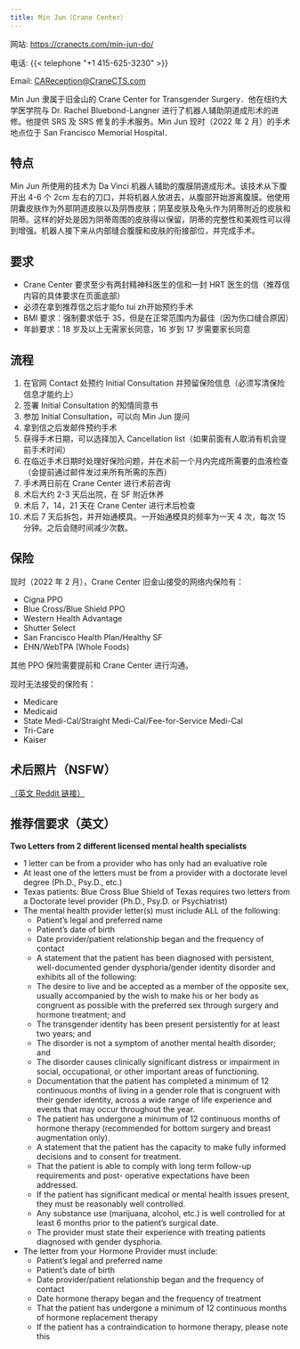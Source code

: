 ```yaml
---
title: Min Jun（Crane Center）
---
```


网站: <https://cranects.com/min-jun-do/>

电话: {{< telephone "+1 415-625-3230" >}}

Email: <CAReception@CraneCTS.com>

Min Jun 隶属于旧金山的 Crane Center for Transgender Surgery．他在纽约大学医学院与 Dr. Rachel Bluebond-Langner 进行了机器人辅助阴道成形术的进修。他提供 SRS 及 SRS 修复的手术服务。Min Jun 现时（2022 年 2 月）的手术地点位于 San Francisco Memorial Hospital．

## 特点

Min Jun 所使用的技术为 Da Vinci 机器人辅助的腹膜阴道成形术。该技术从下腹开出 4-6 个 2cm 左右的刀口，并将机器人放进去，从腹部开始游离腹膜。他使用阴囊皮肤作为外部阴道皮肤以及阴唇皮肤；阴茎皮肤及龟头作为阴蒂附近的皮肤和阴蒂。这样的好处是因为阴蒂周围的皮肤得以保留，阴蒂的完整性和美观性可以得到增强。机器人接下来从内部缝合腹膜和皮肤的衔接部位，并完成手术。

## 要求

- Crane Center 要求至少有两封精神科医生的信和一封 HRT 医生的信（推荐信内容的具体要求在页面底部）
- 必须在拿到推荐信之后才能fo tui zh开始预约手术
- BMI 要求：强制要求低于 35，但是在正常范围内为最佳（因为伤口缝合原因）
- 年龄要求：18 岁及以上无需家长同意，16 岁到 17 岁需要家长同意

## 流程

1. 在官网 Contact 处预约 Initial Consultation 并预留保险信息（必须写清保险信息才能约上）
1. 签署 Initial Consultation 的知情同意书
1. 参加 Initial Consultation，可以向 Min Jun 提问
1. 拿到信之后发邮件预约手术
1. 获得手术日期，可以选择加入 Cancellation list（如果前面有人取消有机会提前手术时间）
1. 在临近手术日期时处理好保险问题，并在术前一个月内完成所需要的血液检查（会提前通过邮件发过来所有所需的东西）
1. 手术两日前在 Crane Center 进行术前咨询
1. 术后大约 2-3 天后出院，在 SF 附近休养
1. 术后 7，14，21 天在 Crane Center 进行术后检查
1. 术后 7 天后拆包，并开始通模具。一开始通模具的频率为一天 4 次，每次 15 分钟。之后会随时间减少次数。

## 保险

现时（2022 年 2 月），Crane Center 旧金山接受的网络内保险有：

- Cigna PPO
- Blue Cross/Blue Shield PPO
- Western Health Advantage
- Shutter Select
- San Francisco Health Plan/Healthy SF
- EHN/WebTPA (Whole Foods)

其他 PPO 保险需要提前和 Crane Center 进行沟通。

现时无法接受的保险有：

- Medicare
- Medicaid
- State Medi-Cal/Straight Medi-Cal/Fee-for-Service Medi-Cal
- Tri-Care
- Kaiser

## 术后照片（NSFW）

[（英文 Reddit 链接）](https://www.reddit.com/r/Transgender_Surgeries/search/?q=min%20jun&restrict_sr=1&sr_nsfw=)

## 推荐信要求（英文）

**Two Letters from 2 different licensed mental health specialists**

- 1 letter can be from a provider who has only had an evaluative role
- At least one of the letters must be from a provider with a doctorate level degree (Ph.D., Psy.D., etc.)
- Texas patients: Blue Cross Blue Shield of Texas requires two letters from a Doctorate level provider (Ph.D., Psy.D. or Psychiatrist)
- The mental health provider letter(s) must include ALL of the following:
  - Patient’s legal and preferred name
  - Patient’s date of birth
  - Date provider/patient relationship began and the frequency of contact
  - A statement that the patient has been diagnosed with persistent, well-documented gender dysphoria/gender identity disorder and exhibits all of the following:
  - The desire to live and be accepted as a member of the opposite sex, usually accompanied by the wish to make his or her body as congruent as possible with the preferred sex through surgery and hormone treatment; and
  - The transgender identity has been present persistently for at least two years; and
  - The disorder is not a symptom of another mental health disorder; and
  - The disorder causes clinically significant distress or impairment in social, occupational, or other important areas of functioning.
  - Documentation that the patient has completed a minimum of 12 continuous months of living in a gender role that is congruent with their gender identity, across a wide range of life experience and events that may occur throughout the year.
  - The patient has undergone a minimum of 12 continuous months of hormone therapy (recommended for bottom surgery and breast augmentation only).
  - A statement that the patient has the capacity to make fully informed decisions and to consent for treatment.
  - That the patient is able to comply with long term follow-up requirements and post- operative expectations have been addressed.
  - If the patient has significant medical or mental health issues present, they must be reasonably well controlled.
  - Any substance use (marijuana, alcohol, etc.) is well controlled for at least 6 months prior to the patient’s surgical date.
  - The provider must state their experience with treating patients diagnosed with gender dysphoria.
- The letter from your Hormone Provider must include:
  - Patient’s legal and preferred name
  - Patient’s date of birth
  - Date provider/patient relationship began and the frequency of contact
  - Date hormone therapy began and the frequency of treatment
  - That the patient has undergone a minimum of 12 continuous months of hormone replacement therapy
  - If the patient has a contraindication to hormone therapy, please note this
